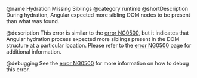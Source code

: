 @name Hydration Missing Siblings
@category runtime
@shortDescription During hydration, Angular expected more sibling DOM nodes to be present than what was found.

@description
This error is similar to the [error NG0500](errors/NG0500), but it indicates that Angular hydration process expected more siblings present in the DOM structure at a particular location. Please refer to the [error NG0500](errors/NG0500) page for additional information.

@debugging
See the [error NG0500](errors/NG0500) for more information on how to debug this error.
